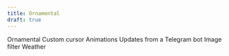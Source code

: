 ```yaml
---
title: Ornamental
draft: true
---
```



Ornamental
Custom cursor
Animations
Updates from a Telegram bot
Image filter
Weather
